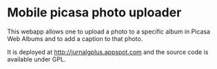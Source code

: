Mobile picasa photo uploader
============================

This webapp allows one to upload a photo to a specific album in Picasa Web Albums and to add a caption to that photo.

It is deployed at http://jurnalgplus.appspot.com and the source code is available under GPL.


